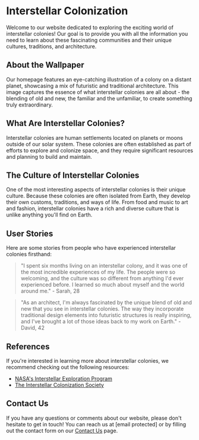 <!--
Write me content for website with wallpaper which alt text is:

"An illustration of a colony on a distant planet, with a mix of futuristic and traditional architecture."

The name/title of the page should not be 1:1 copy of the alt text but rather a real content of the website which is using this wallpaper.

- Use markdown format 
- Start with the heading
- The content should look like a real website 
- Include real sections like references, contact, user stories, etc. use things relevant to the page purpose.
- Feel free to use structure like headings, bullets, numbering, blockquotes, paragraphs, horizontal lines, etc.
- You can use formatting like bold or _italic_
- You can include UTF-8 emojis
- Links should be only #hash anchors (and you can refer to the document itself)
- Do not include images
-->

<!--font:Poppins-->

# Interstellar Colonization

Welcome to our website dedicated to exploring the exciting world of interstellar colonies! Our goal is to provide you with all the information you need to learn about these fascinating communities and their unique cultures, traditions, and architecture.

## About the Wallpaper

Our homepage features an eye-catching illustration of a colony on a distant planet, showcasing a mix of futuristic and traditional architecture. This image captures the essence of what interstellar colonies are all about - the blending of old and new, the familiar and the unfamiliar, to create something truly extraordinary.

## What Are Interstellar Colonies?

Interstellar colonies are human settlements located on planets or moons outside of our solar system. These colonies are often established as part of efforts to explore and colonize space, and they require significant resources and planning to build and maintain.

## The Culture of Interstellar Colonies

One of the most interesting aspects of interstellar colonies is their unique culture. Because these colonies are often isolated from Earth, they develop their own customs, traditions, and ways of life. From food and music to art and fashion, interstellar colonies have a rich and diverse culture that is unlike anything you'll find on Earth.

## User Stories

Here are some stories from people who have experienced interstellar colonies firsthand:

> "I spent six months living on an interstellar colony, and it was one of the most incredible experiences of my life. The people were so welcoming, and the culture was so different from anything I'd ever experienced before. I learned so much about myself and the world around me." - Sarah, 28

> "As an architect, I'm always fascinated by the unique blend of old and new that you see in interstellar colonies. The way they incorporate traditional design elements into futuristic structures is really inspiring, and I've brought a lot of those ideas back to my work on Earth." - David, 42

## References

If you're interested in learning more about interstellar colonies, we recommend checking out the following resources:

- [NASA's Interstellar Exploration Program](#)
- [The Interstellar Colonization Society](#)

## Contact Us

If you have any questions or comments about our website, please don't hesitate to get in touch! You can reach us at [email protected] or by filling out the contact form on our [Contact Us](#) page.
